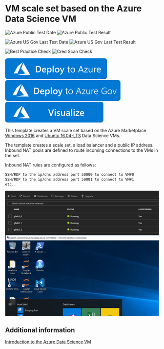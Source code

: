 # VM scale set based on the Azure Data Science VM 

![Azure Public Test Date](https://azurequickstartsservice.blob.core.windows.net/badges/201-vmss-datascience/PublicLastTestDate.svg)
![Azure Public Test Result](https://azurequickstartsservice.blob.core.windows.net/badges/201-vmss-datascience/PublicDeployment.svg)

![Azure US Gov Last Test Date](https://azurequickstartsservice.blob.core.windows.net/badges/201-vmss-datascience/FairfaxLastTestDate.svg)
![Azure US Gov Last Test Result](https://azurequickstartsservice.blob.core.windows.net/badges/201-vmss-datascience/FairfaxDeployment.svg)

![Best Practice Check](https://azurequickstartsservice.blob.core.windows.net/badges/201-vmss-datascience/BestPracticeResult.svg)
![Cred Scan Check](https://azurequickstartsservice.blob.core.windows.net/badges/201-vmss-datascience/CredScanResult.svg)

[![Deploy To Azure](https://raw.githubusercontent.com/Azure/azure-quickstart-templates/master/1-CONTRIBUTION-GUIDE/images/deploytoazure.svg?sanitize=true)](https://portal.azure.com/#create/Microsoft.Template/uri/https%3A%2F%2Fraw.githubusercontent.com%2FAzure%2Fazure-quickstart-templates%2Fmaster%2F201-vmss-datascience%2Fazuredeploy.json)
[![Deploy To Azure US Gov](https://raw.githubusercontent.com/Azure/azure-quickstart-templates/master/1-CONTRIBUTION-GUIDE/images/deploytoazuregov.svg?sanitize=true)](https://portal.azure.us/#create/Microsoft.Template/uri/https%3A%2F%2Fraw.githubusercontent.com%2FAzure%2Fazure-quickstart-templates%2Fmaster%2F201-vmss-datascience%2Fazuredeploy.json)
[![Visualize](https://raw.githubusercontent.com/Azure/azure-quickstart-templates/master/1-CONTRIBUTION-GUIDE/images/visualizebutton.svg?sanitize=true)](http://armviz.io/#/?load=https%3A%2F%2Fraw.githubusercontent.com%2FAzure%2Fazure-quickstart-templates%2Fmaster%2F201-vmss-datascience%2Fazuredeploy.json)    

This template creates a VM scale set based on the Azure Marketplace [Windows 2016](https://azuremarketplace.microsoft.com/marketplace/apps/microsoft-ads.windows-data-science-vm?tab=Overview) and [Ubuntu 16.04-LTS](https://azuremarketplace.microsoft.com/en-us/marketplace/apps/microsoft-ads.linux-data-science-vm-ubuntu?tab=Overview) Data Science VMs.

The template creates a scale set, a load balancer and a public IP address. Inbound NAT pools are defined to route incoming connections to the VMs in the set.

Inbound NAT rules are configured as follows:
```
SSH/RDP to the ip/dns address port 50000 to connect to VM#0
SSH/RDP to the ip/dns address port 50001 to connect to VM#1
etc..
```

![Windows 2016 screenshot](../201-vmss-datascience/img/datasciencewin2016.PNG)

## Additional information

[Introduction to the Azure Data Science VM](https://docs.microsoft.com/azure/machine-learning/machine-learning-data-science-virtual-machine-overview)
